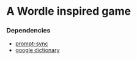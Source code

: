 
# A Wordle inspired game

### Dependencies

- [prompt-sync](https://github.com/heapwolf/prompt-sync#readme)
- [google dictionary](https://github.com/meetDeveloper/freeDictionaryAPI)